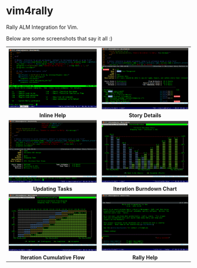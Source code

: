 vim4rally
=========

Rally ALM Integration for Vim.

Below are some screenshots that say it all :)

<table>
<tr>
<td><a href="https://github.com/davidpthomas/vim4rally/blob/master/doc/screenshots/vim4rally_inlinehelp.png"><img width="400" src="https://github.com/davidpthomas/vim4rally/raw/master/doc/screenshots/vim4rally_inlinehelp.png" border="0"></a></td>
<td><a href="https://github.com/davidpthomas/vim4rally/blob/master/doc/screenshots/vim4rally_storydetails.png"><img width="400" src="https://github.com/davidpthomas/vim4rally/raw/master/doc/screenshots/vim4rally_storydetails.png" border="0"></a></td>
</tr>
<tr>
<td><div style="text-align:center;width: 100%"><b>Inline Help</b></div></td>
<td><div style="text-align:center;width: 100%"><b>Story Details</b></div></td>
</tr>

<tr>
<td><a href="https://github.com/davidpthomas/vim4rally/blob/master/doc/screenshots/vim4rally_updatetask.png"><img width="400" src="https://github.com/davidpthomas/vim4rally/raw/master/doc/screenshots/vim4rally_updatetask.png" border="0"></a></td>
<td><a href="https://github.com/davidpthomas/vim4rally/blob/master/doc/screenshots/vim4rally_burndown.png"><img width="400" src="https://github.com/davidpthomas/vim4rally/raw/master/doc/screenshots/vim4rally_burndown.png" border="0"></a></td>
</tr>
<tr>
<td><div style="text-align:center;width: 100%"><b>Updating Tasks</b></div></td>
<td><div style="text-align:center;width: 100%"><b>Iteration Burndown Chart</b></div></td>
</tr>

<tr>
<td><a href="https://github.com/davidpthomas/vim4rally/blob/master/doc/screenshots/vim4rally_cumulativeflow.png"><img width="400" src="https://github.com/davidpthomas/vim4rally/raw/master/doc/screenshots/vim4rally_cumulativeflow.png" border="0"></a></td>
<td><a href="https://github.com/davidpthomas/vim4rally/blob/master/doc/screenshots/vim4rally_helpdoc.png"><img width="400" src="https://github.com/davidpthomas/vim4rally/raw/master/doc/screenshots/vim4rally_helpdoc.png" border="0"></a></td>
</tr>
<tr>
<td><div style="text-align:center;width: 100%"><b>Iteration Cumulative Flow</b></div></td>
<td><div style="text-align:center;width: 100%"><b>Rally Help</b></div></td>
</tr>


</table>
